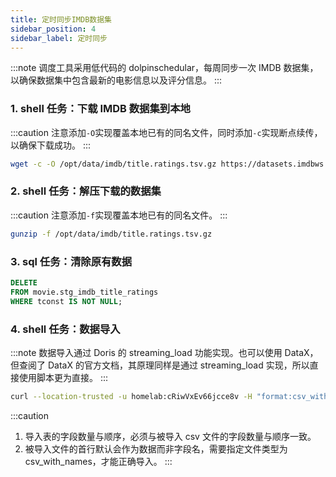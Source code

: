 ```yaml
---
title: 定时同步IMDB数据集
sidebar_position: 4
sidebar_label: 定时同步
---
```


:::note
调度工具采用低代码的 dolpinschedular，每周同步一次 IMDB 数据集，以确保数据集中包含最新的电影信息以及评分信息。
:::

### 1. shell 任务：下载 IMDB 数据集到本地

:::caution
注意添加`-O`实现覆盖本地已有的同名文件，同时添加`-c`实现断点续传，以确保下载成功。
:::

```bash
wget -c -O /opt/data/imdb/title.ratings.tsv.gz https://datasets.imdbws.com/title.ratings.tsv.gz
```

### 2. shell 任务：解压下载的数据集

:::caution
注意添加`-f`实现覆盖本地已有的同名文件。
:::

```bash
gunzip -f /opt/data/imdb/title.ratings.tsv.gz
```

### 3. sql 任务：清除原有数据

```sql
DELETE
FROM movie.stg_imdb_title_ratings
WHERE tconst IS NOT NULL;
```

### 4. shell 任务：数据导入

:::note
数据导入通过 Doris 的 streaming_load 功能实现。也可以使用 DataX，但查阅了 DataX 的官方文档，其原理同样是通过 streaming_load 实现，所以直接使用脚本更为直接。
:::

```bash
curl --location-trusted -u homelab:cRiwVxEv66jcce8v -H "format:csv_with_names" -T /opt/data/imdb/title.ratings.tsv http://192.168.100.60:8030/api/movie/stg_imdb_title_ratings/_stream_load
```

:::caution
1. 导入表的字段数量与顺序，必须与被导入 csv 文件的字段数量与顺序一致。
2. 被导入文件的首行默认会作为数据而非字段名，需要指定文件类型为 csv_with_names，才能正确导入。
:::
